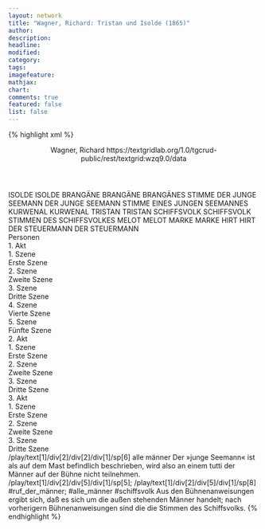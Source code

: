 ```yaml
---
layout: network
title: "Wagner, Richard: Tristan und Isolde (1865)"
author:
description:
headline:
modified:
category:
tags:
imagefeature:
mathjax:
chart:
comments: true
featured: false
list: false
---
```

{% highlight xml %}
<?xml-model href="https://raw.githubusercontent.com/DLiNa/project/master/rules/lina.rnc"?><?xml-model href="https://raw.githubusercontent.com/DLiNa/project/master/rules/lina.sch"?>
<play xmlns="http://lina.digital">
  <header>
    <title>Tristan und Isolde</title>
    <author>Wagner, Richard</author>
  	<date when="1859" type="written"/>
    <date when="1859" type="print"/>
  	<date when="1865" type="premiere"/>
  	<source>https://textgridlab.org/1.0/tgcrud-public/rest/textgrid:wzq9.0/data</source>
  </header>
  <personae>
    <character>
      <name>ISOLDE</name>
      <alias xml:id="isolde">
        <name>ISOLDE</name>
      </alias>
    </character>
    <character>
      <name>BRANGÄNE</name>
      <alias xml:id="brangäne">
        <name>BRANGÄNE</name>
      </alias>
    	<alias xml:id="brangänes_stimme" type="voiceOf">
    		<name>BRANGÄNES STIMME</name>
    	</alias>
    </character>
    <character>
      <name>DER JUNGE SEEMANN</name>
      <alias xml:id="der_junge_seemann">
        <name>DER JUNGE SEEMANN</name>
      </alias>
    	<alias xml:id="stimme_eines_jungen_seemannes" type="voiceOf">
    		<name>STIMME EINES JUNGEN SEEMANNES</name>
    	</alias>
    </character>
    <character>
      <name>KURWENAL</name>
      <alias xml:id="kurwenal">
        <name>KURWENAL</name>
      </alias>
    </character>
    <character>
      <name>TRISTAN</name>
      <alias xml:id="tristan">
        <name>TRISTAN</name>
      </alias>
    </character>
    <character>
      <name>SCHIFFSVOLK</name>
      <alias xml:id="schiffsvolk">
        <name>SCHIFFSVOLK</name>
      </alias>
    	<alias xml:id="stimmen_des_schiffsvolkes" type="voiceOf">
    		<name>STIMMEN DES SCHIFFSVOLKES</name>
    	</alias>
    </character>
    <character>
      <name>MELOT</name>
      <alias xml:id="melot">
        <name>MELOT</name>
      </alias>
    </character>
    <character>
      <name>MARKE</name>
      <alias xml:id="marke">
        <name>MARKE</name>
      </alias>
    </character>
    <character>
      <name>HIRT</name>
      <alias xml:id="hirt">
        <name>HIRT</name>
      </alias>
    </character>
    <character>
      <name>DER STEUERMANN</name>
      <alias xml:id="der_steuermann">
        <name>DER STEUERMANN</name>
      </alias>
    </character>
  </personae>
  <text>
    <div>
      <head>Personen</head>
    </div>
    <div>
      <head>1. Akt</head>
      <div>
        <head>1. Szene</head>
        <div>
          <head>Erste Szene</head>
          <sp who="#stimme_eines_jungen_seemannes">
            <amount n="1" unit="speech_acts"/>
            <amount n="48" unit="words"/>
            <amount n="14" unit="lines"/>
            <amount n="255" unit="chars"/>
          </sp>
          <sp who="#isolde">
            <amount n="5" unit="speech_acts"/>
            <amount n="143" unit="words"/>
            <amount n="38" unit="lines"/>
            <amount n="752" unit="chars"/>
          </sp>
          <sp who="#brangäne">
            <amount n="4" unit="speech_acts"/>
            <amount n="135" unit="words"/>
            <amount n="38" unit="lines"/>
            <amount n="694" unit="chars"/>
          </sp>
        </div>
      </div>
      <div>
        <head>2. Szene</head>
        <div>
          <head>Zweite Szene</head>
          <sp who="#der_junge_seemann">
            <amount n="1" unit="speech_acts"/>
            <amount n="33" unit="words"/>
            <amount n="8" unit="lines"/>
            <amount n="164" unit="chars"/>
          </sp>
          <sp who="#isolde">
            <amount n="4" unit="speech_acts"/>
            <amount n="147" unit="words"/>
            <amount n="38" unit="lines"/>
            <amount n="732" unit="chars"/>
          </sp>
          <sp who="#brangäne">
            <amount n="7" unit="speech_acts"/>
            <amount n="118" unit="words"/>
            <amount n="32" unit="lines"/>
            <amount n="597" unit="chars"/>
          </sp>
          <sp who="#kurwenal">
            <amount n="3" unit="speech_acts"/>
            <amount n="103" unit="words"/>
            <amount n="27" unit="lines"/>
            <amount n="533" unit="chars"/>
          </sp>
          <sp who="#tristan">
            <amount n="5" unit="speech_acts"/>
            <amount n="124" unit="words"/>
            <amount n="29" unit="lines"/>
            <amount n="585" unit="chars"/>
          </sp>
          <sp who="#tristan #kurwenal">
            <amount n="1" unit="speech_acts"/>
            <amount n="21" unit="words"/>
            <amount n="6" unit="lines"/>
            <amount n="111" unit="chars"/>
          </sp>
        </div>
      </div>
      <div>
        <head>3. Szene</head>
        <div>
          <head>Dritte Szene</head>
          <sp who="#brangäne">
            <amount n="11" unit="speech_acts"/>
            <amount n="378" unit="words"/>
            <amount n="90" unit="lines"/>
            <amount n="1806" unit="chars"/>
          </sp>
          <sp who="#isolde">
            <amount n="11" unit="speech_acts"/>
            <amount n="563" unit="words"/>
            <amount n="138" unit="lines"/>
            <amount n="2878" unit="chars"/>
          </sp>
          <sp who="#schiffsvolk">
            <amount n="1" unit="speech_acts"/>
            <amount n="13" unit="words"/>
            <amount n="4" unit="lines"/>
            <amount n="56" unit="chars"/>
          </sp>
        </div>
      </div>
      <div>
        <head>4. Szene</head>
        <div>
          <head>Vierte Szene</head>
          <sp who="#kurwenal">
            <amount n="3" unit="speech_acts"/>
            <amount n="79" unit="words"/>
            <amount n="20" unit="lines"/>
            <amount n="397" unit="chars"/>
          </sp>
          <sp who="#isolde">
            <amount n="11" unit="speech_acts"/>
            <amount n="255" unit="words"/>
            <amount n="60" unit="lines"/>
            <amount n="1180" unit="chars"/>
          </sp>
          <sp who="#brangäne">
            <amount n="9" unit="speech_acts"/>
            <amount n="41" unit="words"/>
            <amount n="11" unit="lines"/>
            <amount n="203" unit="chars"/>
          </sp>
        </div>
      </div>
      <div>
        <head>5. Szene</head>
        <div>
          <head>Fünfte Szene</head>
          <sp who="#tristan">
            <amount n="25" unit="speech_acts"/>
            <amount n="230" unit="words"/>
            <amount n="66" unit="lines"/>
            <amount n="1176" unit="chars"/>
          </sp>
          <sp who="#isolde">
            <amount n="26" unit="speech_acts"/>
            <amount n="598" unit="words"/>
            <amount n="149" unit="lines"/>
            <amount n="2961" unit="chars"/>
          </sp>
          <sp who="#stimmen_des_schiffsvolkes">
            <amount n="1" unit="speech_acts"/>
            <amount n="19" unit="words"/>
            <amount n="4" unit="lines"/>
            <amount n="61" unit="chars"/>
          </sp>
          <sp who="#schiffsvolk">
            <amount n="2" unit="speech_acts"/>
            <amount n="12" unit="words"/>
            <amount n="3" unit="lines"/>
            <amount n="40" unit="chars"/>
          </sp>
          <sp who="#schiffsvolk">
            <amount n="1" unit="speech_acts"/>
            <amount n="5" unit="words"/>
            <amount n="1" unit="lines"/>
            <amount n="23" unit="chars"/>
          </sp>
          <sp who="#brangäne">
            <amount n="5" unit="speech_acts"/>
            <amount n="42" unit="words"/>
            <amount n="15" unit="lines"/>
            <amount n="233" unit="chars"/>
          </sp>
          <sp who="#tristan #isolde">
            <amount n="1" unit="speech_acts"/>
            <amount n="40" unit="words"/>
            <amount n="15" unit="lines"/>
            <amount n="254" unit="chars"/>
          </sp>
          <sp who="#schiffsvolk">
            <amount n="3" unit="speech_acts"/>
            <amount n="18" unit="words"/>
            <amount n="6" unit="lines"/>
            <amount n="85" unit="chars"/>
          </sp>
          <sp who="#kurwenal">
            <amount n="2" unit="speech_acts"/>
            <amount n="29" unit="words"/>
            <amount n="8" unit="lines"/>
            <amount n="150" unit="chars"/>
          </sp>
        </div>
      </div>
    </div>
    <div>
      <head>2. Akt</head>
      <div>
        <head>1. Szene</head>
        <div>
          <head>Erste Szene</head>
          <sp who="#isolde">
            <amount n="7" unit="speech_acts"/>
            <amount n="365" unit="words"/>
            <amount n="91" unit="lines"/>
            <amount n="1826" unit="chars"/>
          </sp>
          <sp who="#brangäne">
            <amount n="6" unit="speech_acts"/>
            <amount n="300" unit="words"/>
            <amount n="70" unit="lines"/>
            <amount n="1473" unit="chars"/>
          </sp>
        </div>
      </div>
      <div>
        <head>2. Szene</head>
        <div>
          <head>Zweite Szene</head>
          <sp who="#tristan">
            <amount n="44" unit="speech_acts"/>
            <amount n="828" unit="words"/>
            <amount n="236" unit="lines"/>
            <amount n="4332" unit="chars"/>
          </sp>
          <sp who="#isolde">
            <amount n="42" unit="speech_acts"/>
            <amount n="575" unit="words"/>
            <amount n="159" unit="lines"/>
            <amount n="2913" unit="chars"/>
          </sp>
          <sp who="#tristan #isolde">
            <amount n="11" unit="speech_acts"/>
            <amount n="219" unit="words"/>
            <amount n="81" unit="lines"/>
            <amount n="1251" unit="chars"/>
          </sp>
          <sp who="#brangäne">
            <amount n="1" unit="speech_acts"/>
            <amount n="35" unit="words"/>
            <amount n="13" unit="lines"/>
            <amount n="184" unit="chars"/>
          </sp>
          <sp who="#brangänes_stimme">
            <amount n="1" unit="speech_acts"/>
            <amount n="10" unit="words"/>
            <amount n="3" unit="lines"/>
            <amount n="53" unit="chars"/>
          </sp>
        </div>
      </div>
      <div>
        <head>3. Szene</head>
        <div>
          <head>Dritte Szene</head>
          <sp who="#kurwenal">
            <amount n="1" unit="speech_acts"/>
            <amount n="3" unit="words"/>
            <amount n="1" unit="lines"/>
            <amount n="20" unit="chars"/>
          </sp>
          <sp who="#tristan">
            <amount n="4" unit="speech_acts"/>
            <amount n="198" unit="words"/>
            <amount n="48" unit="lines"/>
            <amount n="986" unit="chars"/>
          </sp>
          <sp who="#melot">
            <amount n="2" unit="speech_acts"/>
            <amount n="50" unit="words"/>
            <amount n="12" unit="lines"/>
            <amount n="248" unit="chars"/>
          </sp>
          <sp who="#marke">
            <amount n="2" unit="speech_acts"/>
            <amount n="442" unit="words"/>
            <amount n="121" unit="lines"/>
            <amount n="2300" unit="chars"/>
          </sp>
          <sp who="#isolde">
            <amount n="1" unit="speech_acts"/>
            <amount n="63" unit="words"/>
            <amount n="14" unit="lines"/>
            <amount n="301" unit="chars"/>
          </sp>
        </div>
      </div>
    </div>
    <div>
      <head>3. Akt</head>
      <div>
        <head>1. Szene</head>
        <div>
          <head>Erste Szene</head>
          <sp who="#hirt">
            <amount n="3" unit="speech_acts"/>
            <amount n="45" unit="words"/>
            <amount n="11" unit="lines"/>
            <amount n="215" unit="chars"/>
          </sp>
          <sp who="#kurwenal">
            <amount n="29" unit="speech_acts"/>
            <amount n="578" unit="words"/>
            <amount n="145" unit="lines"/>
            <amount n="2933" unit="chars"/>
          </sp>
          <sp who="#tristan">
            <amount n="27" unit="speech_acts"/>
            <amount n="1190" unit="words"/>
            <amount n="322" unit="lines"/>
            <amount n="6087" unit="chars"/>
          </sp>
        </div>
      </div>
      <div>
        <head>2. Szene</head>
        <div>
          <head>Zweite Szene</head>
          <sp who="#tristan">
            <amount n="3" unit="speech_acts"/>
            <amount n="107" unit="words"/>
            <amount n="33" unit="lines"/>
            <amount n="589" unit="chars"/>
          </sp>
          <sp who="#isolde">
            <amount n="3" unit="speech_acts"/>
            <amount n="181" unit="words"/>
            <amount n="51" unit="lines"/>
            <amount n="914" unit="chars"/>
          </sp>
        </div>
      </div>
      <div>
        <head>3. Szene</head>
        <div>
          <head>Dritte Szene</head>
          <sp who="#hirt">
            <amount n="1" unit="speech_acts"/>
            <amount n="6" unit="words"/>
            <amount n="3" unit="lines"/>
            <amount n="32" unit="chars"/>
          </sp>
          <sp who="#kurwenal">
            <amount n="9" unit="speech_acts"/>
            <amount n="108" unit="words"/>
            <amount n="28" unit="lines"/>
            <amount n="534" unit="chars"/>
          </sp>
          <sp who="#der_steuermann">
            <amount n="1" unit="speech_acts"/>
            <amount n="13" unit="words"/>
            <amount n="4" unit="lines"/>
            <amount n="66" unit="chars"/>
          </sp>
          <sp who="#brangäne">
            <amount n="6" unit="speech_acts"/>
            <amount n="80" unit="words"/>
            <amount n="22" unit="lines"/>
            <amount n="414" unit="chars"/>
          </sp>
          <sp who="#melot">
            <amount n="2" unit="speech_acts"/>
            <amount n="11" unit="words"/>
            <amount n="3" unit="lines"/>
            <amount n="54" unit="chars"/>
          </sp>
          <sp who="#marke">
            <amount n="6" unit="speech_acts"/>
            <amount n="122" unit="words"/>
            <amount n="32" unit="lines"/>
            <amount n="643" unit="chars"/>
          </sp>
          <sp who="#isolde">
            <amount n="1" unit="speech_acts"/>
            <amount n="162" unit="words"/>
            <amount n="55" unit="lines"/>
            <amount n="845" unit="chars"/>
          </sp>
        </div>
      </div>
    </div>
  </text>
	<documentation>
		<change n="1" who="dariokampkaspar" type="expandCollective">
			<path>/play/text[1]/div[2]/div[2]/div[1]/sp[6]</path>
			<orig>alle männer</orig>
			<comment>Der »junge Seemann« ist als auf dem Mast befindlich beschrieben, wird also an einem tutti der Männer auf der Bühne nicht teilnehmen.</comment>
		</change>
		<change n="2" who="kampkaspar" type="adjustSpeaker">
			<path>/play/text[1]/div[2]/div[5]/div[1]/sp[5]; /play/text[1]/div[2]/div[5]/div[1]/sp[8]</path>
			<orig>#ruf_der_männer; #alle_männer</orig>
			<corr>#schiffsvolk</corr>
			<comment>Aus den Bühnenanweisungen ergibt sich, daß es sich um die außen stehenden Männer handelt; nach vorherigern Bühnenanweisungen sind die die Stimmen des Schiffsvolks.</comment>
		</change>
	</documentation>
</play>
{% endhighlight %}